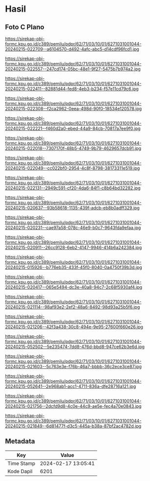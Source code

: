 # Hasil

## Foto C Plano

https://sirekap-obj-formc.kpu.go.id/c389/pemilu/pdpr/62/71/03/10/01/6271031001044-20240215-022709--a6104570-d492-4afc-abc5-d14cdf96fcd1.jpg

https://sirekap-obj-formc.kpu.go.id/c389/pemilu/pdpr/62/71/03/10/01/6271031001044-20240215-022557--247cd174-05bc-48e1-9f27-5475b7b974a2.jpg

https://sirekap-obj-formc.kpu.go.id/c389/pemilu/pdpr/62/71/03/10/01/6271031001044-20240215-022411--82881d44-fed8-4eb3-b234-f57e11cd79c6.jpg

https://sirekap-obj-formc.kpu.go.id/c389/pemilu/pdpr/62/71/03/10/01/6271031001044-20240215-022308--f2ca2962-0eea-498d-90f0-18534e120578.jpg

https://sirekap-obj-formc.kpu.go.id/c389/pemilu/pdpr/62/71/03/10/01/6271031001044-20240215-022221--f460d2a0-ebed-44a9-84cb-70817a7ee9f0.jpg

https://sirekap-obj-formc.kpu.go.id/c389/pemilu/pdpr/62/71/03/10/01/6271031001044-20240215-022018--7307170f-48b5-4749-9b79-4629657dcb91.jpg

https://sirekap-obj-formc.kpu.go.id/c389/pemilu/pdpr/62/71/03/10/01/6271031001044-20240215-022049--cc022bf0-2954-4c8f-8798-38173311e519.jpg

https://sirekap-obj-formc.kpu.go.id/c389/pemilu/pdpr/62/71/03/10/01/6271031001044-20240215-022131--2949c591-cf20-4da6-84f1-c8b64bd32282.jpg

https://sirekap-obj-formc.kpu.go.id/c389/pemilu/pdpr/62/71/03/10/01/6271031001044-20240215-020637--93b58618-1135-439f-adcb-eb8b0adff329.jpg

https://sirekap-obj-formc.kpu.go.id/c389/pemilu/pdpr/62/71/03/10/01/6271031001044-20240215-020231--cae97a58-078c-46e9-b0c7-9643fda9efaa.jpg

https://sirekap-obj-formc.kpu.go.id/c389/pemilu/pdpr/62/71/03/10/01/6271031001044-20240215-020911--26cc9128-6eb2-4147-9946-414b6a242384.jpg

https://sirekap-obj-formc.kpu.go.id/c389/pemilu/pdpr/62/71/03/10/01/6271031001044-20240215-015926--b776eb35-433f-45f0-8040-0a4750f39b3d.jpg

https://sirekap-obj-formc.kpu.go.id/c389/pemilu/pdpr/62/71/03/10/01/6271031001044-20240215-020417--065e5494-dc3e-40a8-94c7-2c68f5930af4.jpg

https://sirekap-obj-formc.kpu.go.id/c389/pemilu/pdpr/62/71/03/10/01/6271031001044-20240215-021114--98af93e2-2ef2-48a6-8492-98d93a25b5f6.jpg

https://sirekap-obj-formc.kpu.go.id/c389/pemilu/pdpr/62/71/03/10/01/6271031001044-20240215-021206--42f3a438-30c8-494e-9e95-27600f660e26.jpg

https://sirekap-obj-formc.kpu.go.id/c389/pemilu/pdpr/62/71/03/10/01/6271031001044-20240215-052502--5e235474-7dd8-476d-bbd8-947ce62b3e6d.jpg

https://sirekap-obj-formc.kpu.go.id/c389/pemilu/pdpr/62/71/03/10/01/6271031001044-20240215-021603--5c763e3e-f76b-46a7-bbbb-36c2ece3ce87.jpg

https://sirekap-obj-formc.kpu.go.id/c389/pemilu/pdpr/62/71/03/10/01/6271031001044-20240215-052641--2e968ab1-acc1-4711-836a-dfe28716a121.jpg

https://sirekap-obj-formc.kpu.go.id/c389/pemilu/pdpr/62/71/03/10/01/6271031001044-20240215-021756--2dcfd9d8-4c0e-44c9-ae5e-fec4a70e0843.jpg

https://sirekap-obj-formc.kpu.go.id/c389/pemilu/pdpr/62/71/03/10/01/6271031001044-20240215-021849--6d81477f-d3c5-445a-b38a-87bf2ac4782d.jpg


## Metadata

| Key        | Value               |
| ---------- | ------------------- |
| Time Stamp | 2024-02-17 13:05:41 |
| Kode Dapil | 6201                |



